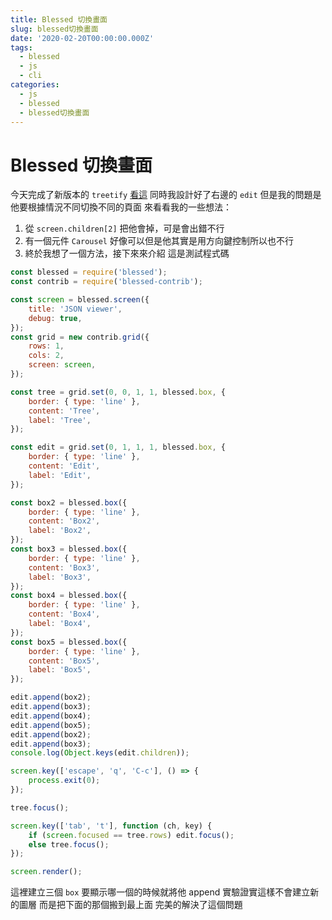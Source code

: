 ```yaml
---
title: Blessed 切換畫面
slug: blessed切換畫面
date: '2020-02-20T00:00:00.000Z'
tags:
  - blessed
  - js
  - cli
categories:
  - js
  - blessed
  - blessed切換畫面
---
```


# Blessed 切換畫面

今天完成了新版本的 `treetify` [看這](/2020/02/18/blessed-contrib-tree/)
同時我設計好了右邊的 `edit`
但是我的問題是他要根據情況不同切換不同的頁面
來看看我的一些想法：

1. 從 `screen.children[2]` 把他會掉，可是會出錯不行
2. 有一個元件 `Carousel` 好像可以但是他其實是用方向鍵控制所以也不行
3. 終於我想了一個方法，接下來來介紹
   這是測試程式碼

```js
const blessed = require('blessed');
const contrib = require('blessed-contrib');

const screen = blessed.screen({
	title: 'JSON viewer',
	debug: true,
});
const grid = new contrib.grid({
	rows: 1,
	cols: 2,
	screen: screen,
});

const tree = grid.set(0, 0, 1, 1, blessed.box, {
	border: { type: 'line' },
	content: 'Tree',
	label: 'Tree',
});

const edit = grid.set(0, 1, 1, 1, blessed.box, {
	border: { type: 'line' },
	content: 'Edit',
	label: 'Edit',
});

const box2 = blessed.box({
	border: { type: 'line' },
	content: 'Box2',
	label: 'Box2',
});
const box3 = blessed.box({
	border: { type: 'line' },
	content: 'Box3',
	label: 'Box3',
});
const box4 = blessed.box({
	border: { type: 'line' },
	content: 'Box4',
	label: 'Box4',
});
const box5 = blessed.box({
	border: { type: 'line' },
	content: 'Box5',
	label: 'Box5',
});

edit.append(box2);
edit.append(box3);
edit.append(box4);
edit.append(box5);
edit.append(box2);
edit.append(box3);
console.log(Object.keys(edit.children));

screen.key(['escape', 'q', 'C-c'], () => {
	process.exit(0);
});

tree.focus();

screen.key(['tab', 't'], function (ch, key) {
	if (screen.focused == tree.rows) edit.focus();
	else tree.focus();
});

screen.render();
```

這裡建立三個 `box` 要顯示哪一個的時候就將他 append
實驗證實這樣不會建立新的圖層
而是把下面的那個搬到最上面
完美的解決了這個問題
